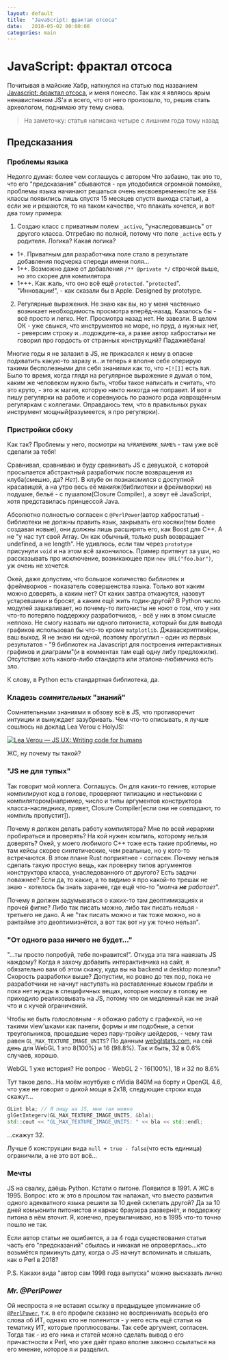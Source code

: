 ```yaml
---
layout: default
title:  "JavaScript: фрактал отсоса"
date:   2018-05-02 00:00:00
categories: main
---
```


# JavaScript: фрактал отсоса

Почитывая в майские Хабр, наткнулся на статью под названием [Javascript: фрактал отсоса][js-fractal], и меня понесло. Так как я являюсь ярым ненавистником JS'а и всего, что от него произошло, то, решив стать археологом, поднимаю эту тему снова.

> На заметочку: статья написана четыре с лишним года тому назад 

## Предсказания
### Проблемы языка

Недолго думая: более чем соглашусь с автором
Что забавно, так это то, что его "предсказания" сбываются - `npm` уподобился огромной помойке, проблемы языка начинают решаться очень несвоевременно(те же `ES6` классы появились лишь спустя 15 месяцев спустя выхода статьи), а если же и решаются, то на таком качестве, что плакать хочется, и вот два тому примера:

1. Создаю класс с приватным полем `_active`, "унаследовавшись" от другого класса. Отгребаю по полной, потому что поле `_active` есть у родителя. Логика? Какая логика?
- 1+. Приватным для разработчика поле стало в результате добавления подчерка спереди имени поля...
- 1++. Возможно даже от добавления `/** @private */` строчкой выше, но это скорее для компилятора
- 1+++. Как жаль, что оно всё ещё `protected`. "`protected`". "Инновации!", - как сказали бы в Apple. Designed by prototype.
2. Регулярные выражения. Не знаю как вы, но у меня частенько возникает необходимость просмотра вперёд-назад. Казалось бы - всё просто и легко. Нет. Просмотра назад нет. Не завезли. В целом ОК - уже свыкся, что инструментов не море, но пруд, а нужных нет, - реверсим строку и...подождите-ка, а разве автор хабростатьи не говорил про гордость от странных конструкций? Падажиёбана!

Многие годы я не залазил в JS, не прикасался к нему в опаске подхватить какую-то заразу и...и теперь я вполне себе оперирую такими бесполезными для себя знаниями как то, что `+[![]]` есть `NaN`. Было то время, когда глядя на регулярное выражение я думал о том, каким же человеком нужно быть, чтобы такое написать и считать, что это круто, - это ж магия, которую никто никогда не поправит. И вот я пишу регулярки на работе и соревнуюсь по разного рода извращённым регуляркам с коллегами. Оправдаюсь тем, что в правильных руках инструмент мощный(разумеется, я про регулярки).

### Пристройки сбоку
Как так? Проблемы у него, посмотри на `%FRAMEWORK_NAME%` - там уже всё сделали за тебя!

Сравнивал, сравниваю и буду сравнивать JS с девушкой, с которой просыпается абстрактный разработчик после возвращения из клуба(смешно, да? _Нет_). В клубе он познакомился с доступной красавицей, а на утро весь её макияж(библиотеки и фреймворки) на подушке, бельё - с пушапом(Closure Compiler), а зовут её JavaScript, хотя представилась принцессой Java.

Абсолютно полностью согласен с `@PerlPower`(автор хабростатьи) - библиотеки не должны править язык, закрывать его косяки(тем более создавая новые), они должны лишь расширять его, как Boost для C++. А не "у нас тут свой Array. Он как обычный, только push возвращает undefined, а не length". Не удивлюсь, если там через `prototype` присунули `void` и на этом всё закончилось. Пример притянут за уши, но рассказывать про исключение, возникающее при `new URL("foo.bar")`, уж очень не хочется.

Окей, даже допустим, что большое количество библиотек и фреймворков - показатель совершенства языка. Только вот каким можно доверять, а каким нет? От каких завтра откажутся, назовут устаревшими и бросят, а каким ещё жить годик-другой? В Python число модулей зашкаливает, но почему-то питонисты не ноют о том, что у них что-то потеряло поддержку разработчиков, - всё у них в этом смысле неплохо. Не смогу назвать ни одного питониста, который бы для вывода графиков использовал бы что-то кроме `matplotlib`. Джаваскриптизёры, ваш выход. Я не знаю ни одной, поэтому прогуглил - один из первых результатов - "9 библиотек на Javascript для построения интерактивных графиков и диаграмм"(и в комментах там ещё одну либу предложили). Отсутствие хоть какого-либо стандарта или эталона-любимчика есть зло.

К слову, в Python есть стандартная библиотека, да.

### Кладезь _сомнительных_ "знаний"
Сомнительными знаниями я обзову всё в JS, что противоречит интуиции и вынуждает зазубривать.
Чем что-то описывать, я лучше сошлюсь на доклад Lea Verou с HolyJS:

[![Lea Verou — JS UX: Writing code for humans](https://i.ytimg.com/vi/gweY3L0YA1Y/hqdefault.jpg)](https://www.youtube.com/watch?v=gweY3L0YA1Y)

ЖС, ну почему ты такой?

### "JS не для тупых"
Так говорит мой коллега. Соглашусь. Он для каких-то гениев, которые компилируют код в голове, проверяют типизацию и нестыковки с компилятором(например, число и типы аргументов конструктора класса-наследника, привет, Closure Compiler[если они не совпадают, то компиль пропустит]).

Почему я должен делать работу компилятора? Мне по всей иерархии пробираться и проверять? На кой нужен компиль, которому нельзя доверять? Окей, у моего любимого C++ тоже есть такие проблемы, но там кейсы скорее синтетические, чем реальные, но у кого-то встречаются. В этом плане Rust поприятнее - согласен. Почему нельзя сделать такую простую вещь, как проверку типов аргументов конструктора класса, унаследованного от другого? Есть задачи поважнее? Если да, то какие, а то видимо я про какой-то трешак не знаю - хотелось бы знать заранее, где ещё что-то "молча ___не__ работает_".

Почему я должен задумываться о каких-то там деоптимизациях и прочей фигне? Либо так писать можно, либо так писать нельзя - третьего не дано. А не "так писать можно и так тоже можно, но в рантайме это деоптимизнётся, а вот так вот ну уж точно нельзя".

### "От одного раза ничего не будет..."
"...ты просто попробуй, тебе понравится!". Откуда эта тяга навязать JS каждому? Когда я захочу добавить интерактивчика на сайт, я обязательно вам об этом скажу, куда вы на backend и desktop полезли? Скорость разработки выше? Допустим, но ровно до тех пор, пока не разработчики не начнут наступать на раставленные языком грабли и пока нет нужды в специфичных вещах, которые никому в голову не приходило реализовывать на JS, потому что он медленный как не знай что и с кучей ограничений.

Чтобы не быть голословным - я обожаю работу с графикой, но не такими view'шками как панели, формы и им подобные, а сетки треугольников, прошедшие через пару-тройку шейдеров, - чему там равен `GL_MAX_TEXTURE_IMAGE_UNITS`? По данным [webglstats.com][webglstats], на сей день для WebGL 1 это 8(100%) и 16 (98.8%). Так и быть, 32 в 0.6% случаев, хорошо.

WebGL 1 уже история? Не вопрос - WebGL 2 - 16(100%), 18 и 32 по 8.6%

Тут такое дело...На моём ноутбуке с nVidia 840M на борту и OpenGL 4.6, что уже не говорит о дикой мощи в 2к18, следующие строки кода скажут...
```cpp
GLint bla; // Я пищу на JS, мне так можно
glGetIntegerv(GL_MAX_TEXTURE_IMAGE_UNITS, &bla);
std::cout << "GL_MAX_TEXTURE_IMAGE_UNITS: " << bla << std::endl;
```
...скажут 32.

Лучше б конструкции вида `null + true - false`(что есть единица) ограничили, а не это вот всё...

### Мечты
JS на свалку, даёшь Python. Кстати о питоне. Появился в 1991. А ЖС в 1995. Вопрос: кто ж это в прошлом так налажал, что вместо развития одного адекватного языка решили за 10 дней склепать другой? Да за 10 дней комьюнити питонистов и каркас браузера развернёт, и поддержку питона в нём вточит. Я, конечно, преувиличиваю, но в 1995 что-то точно пошло не так.
 
Если автор статьи не ошибается, а за 4 года существования статьи часть его "предсказаний" сбылась и никакая не опроверглась...кто возьмётся прикинуть дату, когда о JS начнут вспоминать и слышать, как о Perl в 2018?
 
P.S. Какахи вида "автор сам 1998 года выпуска" можно высказать лично

### _Mr. @PerlPower_
Ой неспроста я не вставил ссылку в предыдущее упоминание об [`@PerlPower`][PerlPower], т.к. в его профиле сказано не воспринимать всерьёз его слова об ИТ, однако кто не поленится - у него есть ещё статьи на тематику ИТ, которые проплюсованы. Так себе аргумент, согласен. Тогда так - из его ника и статей можно сделать вывод о его причастности к Perl, что уже даёт право вполне законно ссылаться на его мнение, которое я и разделил. 

[js-fractal]:    https://habr.com/post/215777
[webglstats]:    https://webglstats.com
[PerlPower]:     https://habr.com/users/PerlPower
